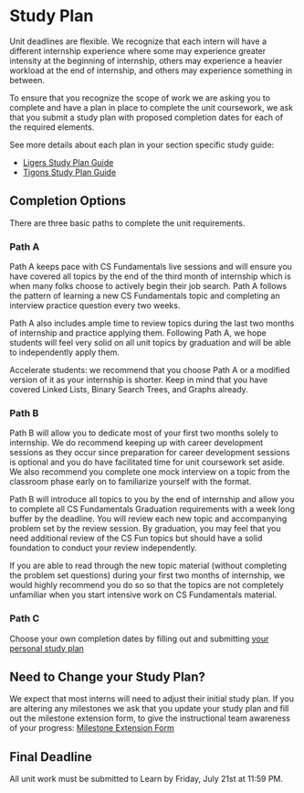 # Study Plan

 Unit deadlines are flexible. We recognize that each intern will have a different internship experience where some may experience greater intensity at the beginning of internship, others may experience a heavier workload at the end of internship, and others may experience something in between.

 To ensure that you recognize the scope of work we are asking you to complete and have a plan in place to complete the unit coursework, we ask that you submit a study plan with proposed completion dates for each of the required elements.
 
 See more details about each plan in your section specific study guide:
 - [Ligers Study Plan Guide](https://docs.google.com/document/d/19RsoW-SDkUapg0CQuTbCLKaUHuPGDFs6jh85QsjSTJs/edit?usp=sharing)
 - [Tigons Study Plan Guide](https://docs.google.com/document/d/1pwa85WrRYpqs6rVNPSqOB6QZo-BH4tQcItQ_k99gSkc/edit?usp=sharing)

 ## Completion Options
There are three basic paths to complete the unit requirements.

 ### Path A
Path A keeps pace with CS Fundamentals live sessions and will ensure you have covered all topics by the end of the third month of internship which is when many folks choose to actively begin their job search. Path A follows the pattern of learning a new CS Fundamentals topic and completing an interview practice question every two weeks. 

Path A also includes ample time to review topics during the last two months of internship and practice applying them. Following Path A, we hope students will feel very solid on all unit topics by graduation and will be able to independently apply them. 

Accelerate students: we recommend that you choose Path A or a modified version of it as your internship is shorter. Keep in mind that you have covered Linked Lists, Binary Search Trees, and Graphs already. 

 ### Path B
Path B will allow you to dedicate most of your first two months solely to internship. We do recommend keeping up with career development sessions as they occur since preparation for career development sessions is optional and you do have facilitated time for unit coursework set aside. We also recommend you complete one mock interview on a topic from the classroom phase early on to familiarize yourself with the format. 

Path B will introduce all topics to you by the end of internship and allow you to complete all CS Fundamentals Graduation requirements with a week long buffer by the deadline. You will review each new topic and accompanying problem set by the review session. By graduation, you may feel that you need additional review of the CS Fun topics but should have a solid foundation to conduct your review independently.

If you are able to read through the new topic material (without completing the problem set questions) during your first two months of internship, we would highly recommend you do so so that the topics are not completely unfamiliar when you start intensive work on CS Fundamentals material.

 ### Path C
 Choose your own completion dates by filling out and submitting [your personal study plan](https://docs.google.com/document/d/1uCUKu9sZLUSbxsUVobnf8d2EaudXIQxqFpSRhhYE2jU/edit?usp=sharing)

 ## Need to Change your Study Plan?
We expect that most interns will need to adjust their initial study plan. If you are altering any milestones we ask that you update your study plan and fill out the milestone extension form, to give the instructional team awareness of your progress:
[Milestone Extension Form](https://docs.google.com/forms/d/e/1FAIpQLSeBxKIJUhkQ9li3ZOmsSnqlQ38xnBhLEYO8Bnh2CkJkf8i3Ww/viewform?usp=sf_link)

 ## Final Deadline 
 
 All unit work must be submitted to Learn by Friday, July 21st at 11:59 PM. 
